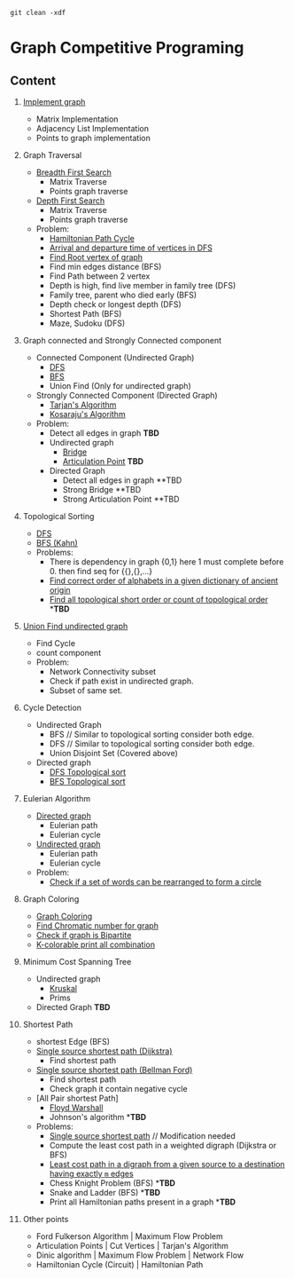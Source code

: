 
```
git clean -xdf
```

# Graph Competitive Programing

## Content

1. [Implement graph](ImplementGraph_1.java)
    - Matrix Implementation
    - Adjacency List Implementation
    - Points to graph implementation

1. Graph Traversal
    - [Breadth First Search](Traverse_BFS_2.java)
        - Matrix Traverse
        - Points graph traverse
    - [Depth First Search](Traverse_DFS_3.java)
        - Matrix Traverse
        - Points graph traverse
    - Problem:
        - [Hamiltonian Path Cycle](HamiltonianPathCycle.java)
        - [Arrival and departure time of vertices in DFS](ArrivalDepartureDFS.java)
        - [Find Root vertex of graph](RootVertex.java)
        - Find min edges distance (BFS)
        - Find Path between 2 vertex
        - Depth is high, find live member in family tree (DFS)
        - Family tree, parent who died early (BFS)
        - Depth check or longest depth (DFS)
        - Shortest Path (BFS)
        - Maze, Sudoku (DFS)

1. Graph connected and Strongly Connected component
    - Connected Component (Undirected Graph)
        - [DFS](ConnectedGraph_3.java)
        - [BFS](ConnectedGraph_3.java)
        - Union Find (Only for undirected graph)
    - Strongly Connected Component (Directed Graph)
        - [Tarjan's Algorithm](StronglyConnectedTarjan.java)
        - [Kosaraju's Algorithm](StronglyConnectedKosaraju.java)
    - Problem:
        - Detect all edges in graph **TBD**
        - Undirected graph
            - [Bridge](BridgeFindTarjan.java)
            - [Articulation Point](ArticulationPoint.java) **TBD**
        - Directed Graph
            - Detect all edges in graph **TBD
            - Strong Bridge **TBD
            - Strong Articulation Point **TBD

1. Topological Sorting
    - [DFS](TopologicalSortDFS.java)
    - [BFS (Kahn)](TopologicalSortBFS.java)
    - Problems:
        - There is dependency in graph {0,1} here 1 must complete before 0. then find seq for {{},{},...}
        - [Find correct order of alphabets in a given dictionary of ancient origin](AncientDict.java)
        - [Find all topological short order or count of topological order](AllTopologicalSort.java) ***TBD**

1. [Union Find undirected graph](UnionFind.java)
    - Find Cycle
    - count component
    - Problem:
        - Network Connectivity subset
        - Check if path exist in undirected graph.
        - Subset of same set.

1. Cycle Detection
    - Undirected Graph
        - BFS // Similar to topological sorting consider both edge.
        - DFS // Similar to topological sorting consider both edge.
        - Union Disjoint Set (Covered above)
    - Directed graph
        - [DFS Topological sort](TopologicalSortDFS.java)
        - [BFS Topological sort](TopologicalSortBFS.java)

1. Eulerian Algorithm
    - [Directed graph](DirectedEulerian.java)
        - Eulerian path
        - Eulerian cycle
    - [Undirected graph](UnDirectedEulerian.java)
        - Eulerian path
        - Eulerian cycle
    - Problem:
        - [Check if a set of words can be rearranged to form a circle](WordInCircle.java)

1. Graph Coloring
    - [Graph Coloring](GraphColoring.java)
    - [Find Chromatic number for graph](ChromaticNumber.java)
    - [Check if graph is Bipartite](CheckBipartite.java)
    - [K-colorable print all combination](KColorable.java)

1. Minimum Cost Spanning Tree
    - Undirected graph
        - [Kruskal](KruskalSpanningTree.java)
        - Prims
    - Directed Graph **TBD**

1. Shortest Path
    - shortest Edge (BFS)
    - [Single source shortest path (Dijkstra)](Dijkstra.java)
        - Find shortest path
    - [Single source shortest path (Bellman Ford)](BellmanFord.java)
        - Find shortest path
        - Check graph it contain negative cycle
    - [All Pair shortest Path]
        - [Floyd Warshall](FloydWarshall.java)
        - Johnson's algorithm ***TBD**
    - Problems:
        - [Single source shortest path](LongestPath.java) // Modification needed
        - Compute the least cost path in a weighted digraph (Dijkstra or BFS)
        - [Least cost path in a digraph from a given source to a destination having exactly `m` edges](LeastMPath.java)
        - Chess Knight Problem (BFS) ***TBD**
        - Snake and Ladder (BFS) ***TBD**
        - Print all Hamiltonian paths present in a graph ***TBD**

1. Other points
    - Ford Fulkerson Algorithm | Maximum Flow Problem
    - Articulation Points | Cut Vertices | Tarjan's Algorithm
    - Dinic algorithm | Maximum Flow Problem | Network Flow
    - Hamiltonian Cycle (Circuit) | Hamiltonian Path
